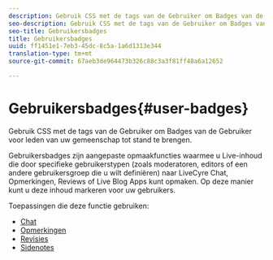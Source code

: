 ```yaml
---
description: Gebruik CSS met de tags van de Gebruiker om Badges van de Gebruiker voor leden van uw gemeenschap tot stand te brengen.
seo-description: Gebruik CSS met de tags van de Gebruiker om Badges van de Gebruiker voor leden van uw gemeenschap tot stand te brengen.
seo-title: Gebruikersbadges
title: Gebruikersbadges
uuid: ff1451e1-7eb3-45dc-8c5a-1a6d1313e344
translation-type: tm+mt
source-git-commit: 67aeb3de964473b326c88c3a3f81ff48a6a12652

---
```



# Gebruikersbadges{#user-badges}

Gebruik CSS met de tags van de Gebruiker om Badges van de Gebruiker voor leden van uw gemeenschap tot stand te brengen.

Gebruikersbadges zijn aangepaste opmaakfuncties waarmee u Live-inhoud die door specifieke gebruikerstypen (zoals moderatoren, editors of een andere gebruikersgroep die u wilt definiëren) naar LiveCyre Chat, Opmerkingen, Reviews of Live Blog Apps kunt opmaken. Op deze manier kunt u deze inhoud markeren voor uw gebruikers.

Toepassingen die deze functie gebruiken:

* [Chat](../../c-about-apps/c-chat-app/c-chat-app.md#c_chat_app)
* [Opmerkingen](/help/using/c-about-apps/c-comments/c-comments.md)
* [Revisies](../../c-about-apps/c-reviews-app/c-reviews-app.md#c_reviews_app)
* [Sidenotes](../../c-about-apps/c-sidenotes-app/c-sidenotes-app.md#c_sidenotes_app)

